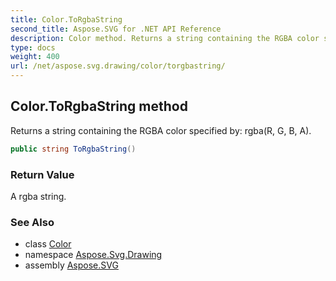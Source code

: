 ```yaml
---
title: Color.ToRgbaString
second_title: Aspose.SVG for .NET API Reference
description: Color method. Returns a string containing the RGBA color specified by rgbaR G B A
type: docs
weight: 400
url: /net/aspose.svg.drawing/color/torgbastring/
---
```

## Color.ToRgbaString method

Returns a string containing the RGBA color specified by: rgba(R, G, B, A).

```csharp
public string ToRgbaString()
```

### Return Value

A rgba string.

### See Also

* class [Color](../)
* namespace [Aspose.Svg.Drawing](../../color/)
* assembly [Aspose.SVG](../../../)
